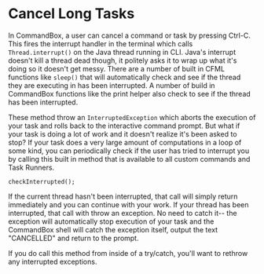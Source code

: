 # Cancel Long Tasks

In CommandBox, a user can cancel a command or task by pressing Ctrl-C. This fires the interrupt handler in the terminal which calls `Thread.interrupt()` on the Java thread running in CLI. Java's interrupt doesn't kill a thread dead though, it politely asks it to wrap up what it's doing so it doesn't get messy. There are a number of built in CFML functions like `sleep()` that will automatically check and see if the thread they are executing in has been interrupted. A number of build in CommandBox functions like the print helper also check to see if the thread has been interrupted.

These method throw an `InterruptedException` which aborts the execution of your task and rolls back to the interactive command prompt. But what if your task is doing a lot of work and it doesn't realize it's been asked to stop? If your task does a very large amount of computations in a loop of some kind, you can periodically check if the user has tried to interrupt you by calling this built in method that is available to all custom commands and Task Runners.

```text
checkInterrupted();
```

If the current thread hasn't been interrupted, that call will simply return immediately and you can continue with your work. If your thread has been interrupted, that call with throw an exception. No need to catch it-- the exception will automatically stop execution of your task and the CommandBox shell will catch the exception itself, output the text "CANCELLED" and return to the prompt.

If you do call this method from inside of a try/catch, you'll want to rethrow any interrupted exceptions.

